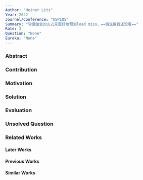 ```yaml
---
Author: "Heiner Litz"
Year: 2022
Journel/Conference: "ASPLOS"
Summary: "软硬结合的方式来更好地预测load miss，==但这篇我还没看=="
Rate: 3
Question: "None"
Eureka: "None"
---
```

### Abstract

### Contribution


### Motivation


### Solution


### Evaluation


### Unsolved Question


### Related Works
#### Later Works

#### Previous Works

#### Similar Works
